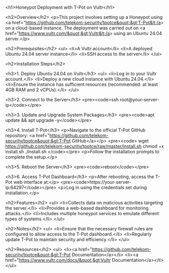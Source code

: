 &lt;h1&gt;Honeypot Deployment with T-Pot on Vultr&lt;/h1&gt;

&lt;h2&gt;Overview&lt;/h2&gt;
&lt;p&gt;This project involves setting up a Honeypot using &lt;a href=&quot;https://github.com/telekom-security/tpotce&quot;&gt;T-Pot&lt;/a&gt; on a cloud-based instance. The deployment was carried out on &lt;a href=&quot;https://www.vultr.com/&quot;&gt;Vultr&lt;/a&gt; using an Ubuntu 24.04 server.&lt;/p&gt;

&lt;h2&gt;Prerequisites&lt;/h2&gt;
&lt;ul&gt;
    &lt;li&gt;A Vultr account&lt;/li&gt;
    &lt;li&gt;A deployed Ubuntu 24.04 server instance&lt;/li&gt;
    &lt;li&gt;SSH access to the server&lt;/li&gt;
&lt;/ul&gt;

&lt;h2&gt;Installation Steps&lt;/h2&gt;

&lt;h3&gt;1. Deploy Ubuntu 24.04 on Vultr&lt;/h3&gt;
&lt;ul&gt;
    &lt;li&gt;Log in to your Vultr account.&lt;/li&gt;
    &lt;li&gt;Deploy a new cloud instance with Ubuntu 24.04.&lt;/li&gt;
    &lt;li&gt;Ensure the instance has sufficient resources (recommended: at least 4GB RAM and 2 vCPUs).&lt;/li&gt;
&lt;/ul&gt;

&lt;h3&gt;2. Connect to the Server&lt;/h3&gt;
&lt;pre&gt;&lt;code&gt;ssh root@your-server-ip&lt;/code&gt;&lt;/pre&gt;

&lt;h3&gt;3. Update and Upgrade System Packages&lt;/h3&gt;
&lt;pre&gt;&lt;code&gt;apt update &amp;&amp; apt upgrade -y&lt;/code&gt;&lt;/pre&gt;

&lt;h3&gt;4. Install T-Pot&lt;/h3&gt;
&lt;p&gt;Navigate to the official T-Pot GitHub repository: &lt;a href=&quot;https://github.com/telekom-security/tpotce&quot;&gt;T-Pot GitHub&lt;/a&gt;&lt;/p&gt;
&lt;pre&gt;&lt;code&gt;
wget https://github.com/telekom-security/tpotce/raw/master/install.sh
chmod +x install.sh
./install.sh
&lt;/code&gt;&lt;/pre&gt;
&lt;p&gt;Follow the installation prompts to complete the setup.&lt;/p&gt;

&lt;h3&gt;5. Reboot the Server&lt;/h3&gt;
&lt;pre&gt;&lt;code&gt;reboot&lt;/code&gt;&lt;/pre&gt;

&lt;h3&gt;6. Access T-Pot Dashboard&lt;/h3&gt;
&lt;p&gt;After rebooting, access the T-Pot web interface at:&lt;/p&gt;
&lt;pre&gt;&lt;code&gt;https://your-server-ip:64297&lt;/code&gt;&lt;/pre&gt;
&lt;p&gt;Log in using the credentials set during installation.&lt;/p&gt;

&lt;h2&gt;Features&lt;/h2&gt;
&lt;ul&gt;
    &lt;li&gt;Collects data on malicious activities targeting the server.&lt;/li&gt;
    &lt;li&gt;Provides a web-based dashboard for monitoring attacks.&lt;/li&gt;
    &lt;li&gt;Includes multiple honeypot services to emulate different types of systems.&lt;/li&gt;
&lt;/ul&gt;

&lt;h2&gt;Notes&lt;/h2&gt;
&lt;ul&gt;
    &lt;li&gt;Ensure that the necessary firewall rules are configured to allow access to the T-Pot dashboard.&lt;/li&gt;
    &lt;li&gt;Regularly update T-Pot to maintain security and efficiency.&lt;/li&gt;
&lt;/ul&gt;

&lt;h2&gt;Resources&lt;/h2&gt;
&lt;ul&gt;
    &lt;li&gt;&lt;a href=&quot;https://github.com/telekom-security/tpotce&quot;&gt;T-Pot Documentation&lt;/a&gt;&lt;/li&gt;
    &lt;li&gt;&lt;a href=&quot;https://www.vultr.com/docs/&quot;&gt;Vultr Documentation&lt;/a&gt;&lt;/li&gt;
&lt;/ul&gt;


